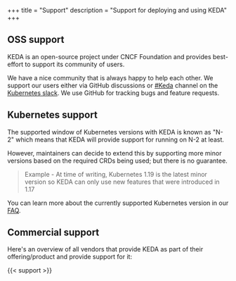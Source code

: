 +++
title = "Support"
description = "Support for deploying and using KEDA"
+++

## OSS support
KEDA is an open-source project under CNCF Foundation and provides best-effort to support its community of users.

We have a nice community that is always happy to help each other. We support our users either via GitHub discussions or [#Keda](https://kubernetes.slack.com/messages/CKZJ36A5D) channel on the [Kubernetes slack](https://slack.k8s.io/). We use GitHub for tracking bugs and feature requests.

## Kubernetes support
The supported window of Kubernetes versions with KEDA is known as "N-2" which means that KEDA will provide support for running on N-2 at least.

However, maintainers can decide to extend this by supporting more minor versions based on the required CRDs being used; but there is no guarantee.

> Example - At time of writing, Kubernetes 1.19 is the latest minor version so KEDA can only use new features that were introduced in 1.17

You can learn more about the currently supported Kubernetes version in our [FAQ](https://keda.sh/docs/latest/faq/).

## Commercial support
Here's an overview of all vendors that provide KEDA as part of their offering/product and provide support for it: 

{{< support >}}
